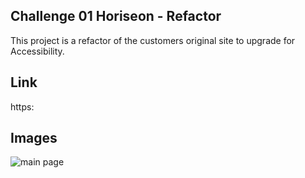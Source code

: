 ## Challenge 01 Horiseon - Refactor

This project is a refactor of the customers original site to upgrade for Accessibility.

## Link
https:

## Images
<img src="https://github.com/EllaCodes2021/Ella-Challenge-04/" alt="main page" />

